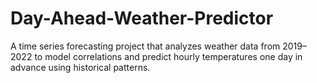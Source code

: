 # Day-Ahead-Weather-Predictor
A time series forecasting project that analyzes weather data from 2019–2022 to model correlations and predict hourly temperatures one day in advance using historical patterns.
